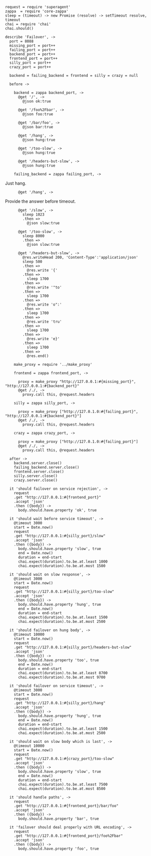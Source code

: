     request = require 'superagent'
    zappa  = require 'core-zappa'
    sleep = (timeout) -> new Promise (resolve) -> setTimeout resolve, timeout
    chai = require 'chai'
    chai.should()

    describe 'Failover', ->
      port = 8088
      missing_port = port++
      failing_port = port++
      backend_port = port++
      frontend_port = port++
      silly_port = port++
      crazy_port = port++

      backend = failing_backend = frontend = silly = crazy = null

      before ->

        backend = zappa backend_port, ->
          @get '/', ->
            @json ok:true

          @get '/foo%2Fbar', ->
            @json foo:true

          @get '/bar/foo', ->
            @json bar:true

          @get '/hang', ->
            @json hung:true

          @get '/too-slow', ->
            @json hung:true

          @get '/headers-but-slow', ->
            @json hung:true

        failing_backend = zappa failing_port, ->

Just hang.

          @get '/hang', ->

Provide the answer before timeout.

          @get '/slow', ->
            sleep 1023
            .then =>
              @json slow:true

          @get '/too-slow', ->
            sleep 8000
            .then =>
              @json slow:true

          @get '/headers-but-slow', ->
            @res.writeHead 200, 'Content-Type':'application/json'
            sleep 500
            .then =>
              @res.write '{'
            .then =>
              sleep 1700
            .then =>
              @res.write '"to'
            .then =>
              sleep 1700
            .then =>
              @res.write 'o":'
            .then =>
              sleep 1700
            .then =>
              @res.write 'tru'
            .then =>
              sleep 1700
            .then =>
              @res.write 'e}'
            .then =>
              sleep 1700
            .then =>
              @res.end()

        make_proxy = require '../make_proxy'

        frontend = zappa frontend_port, ->

          proxy = make_proxy "http://127.0.0.1:#{missing_port}", "http://127.0.0.1:#{backend_port}"
          @get /./, ->
            proxy.call this, @request.headers

        silly = zappa silly_port, ->

          proxy = make_proxy ["http://127.0.1.0:#{failing_port}", "http://127.0.0.1:#{backend_port}"]
          @get /./, ->
            proxy.call this, @request.headers

        crazy = zappa crazy_port, ->

          proxy = make_proxy ["http://127.0.1.0:#{failing_port}"]
          @get /./, ->
            proxy.call this, @request.headers

      after ->
        backend.server.close()
        failing_backend.server.close()
        frontend.server.close()
        silly.server.close()
        crazy.server.close()

      it 'should failover on service rejection', ->
        request
        .get "http://127.0.0.1:#{frontend_port}"
        .accept 'json'
        .then ({body}) ->
          body.should.have.property 'ok', true

      it 'should wait before service timeout', ->
        @timeout 3000
        start = Date.now()
        request
        .get "http://127.0.0.1:#{silly_port}/slow"
        .accept 'json'
        .then ({body}) ->
          body.should.have.property 'slow', true
          end = Date.now()
          duration = end-start
          chai.expect(duration).to.be.at.least 1000
          chai.expect(duration).to.be.at.most 1500

      it 'should wait on slow response', ->
        @timeout 3000
        start = Date.now()
        request
        .get "http://127.0.0.1:#{silly_port}/too-slow"
        .accept 'json'
        .then ({body}) ->
          body.should.have.property 'hung', true
          end = Date.now()
          duration = end-start
          chai.expect(duration).to.be.at.least 1500
          chai.expect(duration).to.be.at.most 2500

      it 'should failover on hung body', ->
        @timeout 10000
        start = Date.now()
        request
        .get "http://127.0.0.1:#{silly_port}/headers-but-slow"
        .accept 'json'
        .then ({body}) ->
          body.should.have.property 'too', true
          end = Date.now()
          duration = end-start
          chai.expect(duration).to.be.at.least 8700
          chai.expect(duration).to.be.at.most 9700

      it 'should failover on service timeout', ->
        @timeout 3000
        start = Date.now()
        request
        .get "http://127.0.0.1:#{silly_port}/hang"
        .accept 'json'
        .then ({body}) ->
          body.should.have.property 'hung', true
          end = Date.now()
          duration = end-start
          chai.expect(duration).to.be.at.least 1500
          chai.expect(duration).to.be.at.most 2500

      it 'should wait on slow body which is last', ->
        @timeout 10000
        start = Date.now()
        request
        .get "http://127.0.0.1:#{crazy_port}/too-slow"
        .accept 'json'
        .then ({body}) ->
          body.should.have.property 'slow', true
          end = Date.now()
          duration = end-start
          chai.expect(duration).to.be.at.least 7500
          chai.expect(duration).to.be.at.most 8500

      it 'should handle paths', ->
        request
        .get "http://127.0.0.1:#{frontend_port}/bar/foo"
        .accept 'json'
        .then ({body}) ->
          body.should.have.property 'bar', true

      it 'failover should deal properly with URL encoding', ->
        request
        .get "http://127.0.0.1:#{frontend_port}/foo%2Fbar"
        .accept 'json'
        .then ({body}) ->
          body.should.have.property 'foo', true
